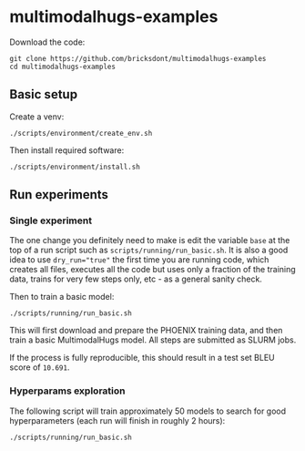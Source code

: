 # multimodalhugs-examples

Download the code:

    git clone https://github.com/bricksdont/multimodalhugs-examples
    cd multimodalhugs-examples

## Basic setup

Create a venv:

    ./scripts/environment/create_env.sh

Then install required software:

    ./scripts/environment/install.sh

## Run experiments

### Single experiment

The one change you definitely need to make is edit the 
variable `base` at the top of a run script such as `scripts/running/run_basic.sh`. It is also a good idea
to use `dry_run="true"` the first time you are running code, which creates all files, executes all
the code but uses only a fraction of the training data, trains for very few steps only, etc - as a
general sanity check.

Then to train a basic model:

    ./scripts/running/run_basic.sh

This will first download and prepare the PHOENIX training data,
and then train a basic MultimodalHugs model. All steps are submitted
as SLURM jobs.

If the process is fully reproducible, this should result in a test set BLEU score of `10.691`.

### Hyperparams exploration

The following script will train approximately 50 models to search for good hyperparameters
(each run will finish in roughly 2 hours):

    ./scripts/running/run_basic.sh

